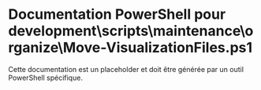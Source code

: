 # Documentation PowerShell pour development\scripts\maintenance\organize\Move-VisualizationFiles.ps1

Cette documentation est un placeholder et doit être générée par un outil PowerShell spécifique.
